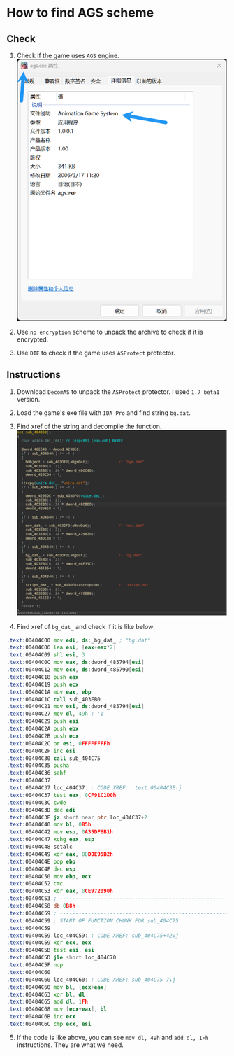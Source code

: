 # How to find AGS scheme

## Check

1. Check if the game uses `AGS` engine.
   ![](./pictures/ags-1.png)

2. Use `no encryption` scheme to unpack the archive to check if it is encrypted.

3. Use `DIE` to check if the game uses `ASProtect` protector.

## Instructions

1. Download `DecomAS` to unpack the `ASProtect` protector. I used `1.7 beta1` version.

2. Load the game's exe file with `IDA Pro` and find string `bg.dat`.

3. Find xref of the string and decompile the function.
   ![](./pictures/ags-2.png)

4. Find xref of `bg_dat_` and check if it is like below:

```asm
.text:00404C00 mov edi, ds:_bg_dat_ ; "bg.dat"
.text:00404C06 lea esi, [eax+eax*2]
.text:00404C09 shl esi, 3
.text:00404C0C mov eax, ds:dword_485794[esi]
.text:00404C12 mov ecx, ds:dword_485790[esi]
.text:00404C18 push eax
.text:00404C19 push ecx
.text:00404C1A mov eax, ebp
.text:00404C1C call sub_403EB0
.text:00404C21 mov esi, ds:dword_485794[esi]
.text:00404C27 mov dl, 49h ; 'I'
.text:00404C29 push esi
.text:00404C2A push ebx
.text:00404C2B push ecx
.text:00404C2C or esi, 0FFFFFFFFh
.text:00404C2F inc esi
.text:00404C30 call sub_404C75
.text:00404C35 pusha
.text:00404C36 sahf
.text:00404C37
.text:00404C37 loc_404C37: ; CODE XREF: .text:00404C3E↓j
.text:00404C37 test eax, 0CF91C1D0h
.text:00404C3C cwde
.text:00404C3D dec edi
.text:00404C3E jz short near ptr loc_404C37+2
.text:00404C40 mov bl, 0B5h
.text:00404C42 mov esp, 0A35DF6B1h
.text:00404C47 xchg eax, esp
.text:00404C48 setalc
.text:00404C49 xor eax, 0DDDE95B2h
.text:00404C4E pop ebp
.text:00404C4F dec esp
.text:00404C50 mov ebp, ecx
.text:00404C52 cmc
.text:00404C53 xor eax, 0CE972090h
.text:00404C53 ; ---------------------------------------------------------------------------
.text:00404C58 db 0B8h
.text:00404C59 ; ---------------------------------------------------------------------------
.text:00404C59 ; START OF FUNCTION CHUNK FOR sub_404C75
.text:00404C59
.text:00404C59 loc_404C59: ; CODE XREF: sub_404C75+42↓j
.text:00404C59 xor ecx, ecx
.text:00404C5B test esi, esi
.text:00404C5D jle short loc_404C70
.text:00404C5F nop
.text:00404C60
.text:00404C60 loc_404C60: ; CODE XREF: sub_404C75-7↓j
.text:00404C60 mov bl, [ecx+eax]
.text:00404C63 xor bl, dl
.text:00404C65 add dl, 1Fh
.text:00404C68 mov [ecx+eax], bl
.text:00404C6B inc ecx
.text:00404C6C cmp ecx, esi
```

5. If the code is like above, you can see `mov dl, 49h` and `add dl, 1Fh` instructions. They are what we need.
